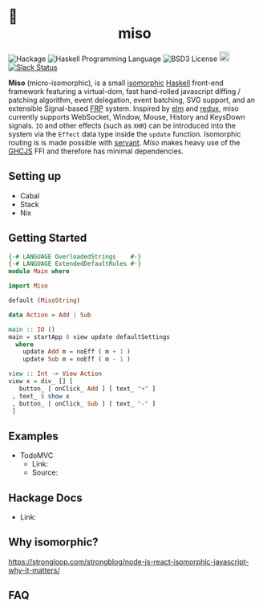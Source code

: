 :ramen: <center>miso</center>
======================
![Hackage](https://img.shields.io/hackage/v/miso.svg)
![Haskell Programming Language](https://img.shields.io/badge/language-Haskell-green.svg)
![BSD3 License](http://img.shields.io/badge/license-BSD3-brightgreen.svg)
<a href="https://www.irccloud.com/invite?channel=%23haskell-miso&amp;hostname=irc.freenode.net&amp;port=6697&amp;ssl=1" target="_blank"><img src="https://img.shields.io/badge/IRC-%23haskell--miso-1e72ff.svg?style=flat"  height="20"></a>
[![Slack Status](https://haskell-miso-slack.herokuapp.com/badge.svg)](https://haskell-miso-slack.herokuapp.com)

**Miso** (micro-isomorphic), is a small [isomorphic](http://nerds.airbnb.com/isomorphic-javascript-future-web-apps/) [Haskell](https://www.haskell.org/) front-end framework featuring a virtual-dom, fast hand-rolled javascript diffing / patching algorithm, event delegation, event batching, SVG support, and an extensible Signal-based [FRP](http://hackage.haskell.org/package/elerea) system. Inspired by [elm](http://elm-lang.org/) and [redux](http://redux.js.org/), miso currently supports WebSocket, Window, Mouse, History and KeysDown signals. `IO` and other effects (such as `XHR`) can be introduced into the system via the `Effect` data type inside the `update` function. Isomorphic routing is is made possible with [servant](http://haskell-servant.readthedocs.io/en/stable/). *Miso* makes heavy use of the [GHCJS](https://github.com/ghcjs/ghcjs) FFI and therefore has minimal dependencies.

## Setting up
 - Cabal
 - Stack
 - Nix

## Getting Started
```haskell
{-# LANGUAGE OverloadedStrings    #-}
{-# LANGUAGE ExtendedDefaultRules #-}
module Main where

import Miso

default (MisoString)

data Action = Add | Sub

main :: IO ()
main = startApp 0 view update defaultSettings
  where
    update Add m = noEff ( m + 1 )
    update Sub m = noEff ( m - 1 )

view :: Int -> View Action
view x = div_ [] [
   button_ [ onClick_ Add ] [ text_ "+" ]
 , text_ $ show x
 , button_ [ onClick_ Sub ] [ text_ "-" ]
 ]
```
## Examples
  - TodoMVC
    - Link: <link goes here>
	- Source: <link goes here>

## Hackage Docs
  - Link: <link goes here>

## Why isomorphic?
https://strongloop.com/strongblog/node-js-react-isomorphic-javascript-why-it-matters/

## FAQ


